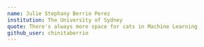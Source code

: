 ```yaml
---
name: Julie Stephany Berrio Perez
institution: The University of Sydney
quote: There's always more space for cats in Machine Learning
github_user: chinitaberrio
---
```


